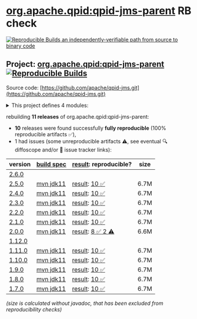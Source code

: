 [org.apache.qpid:qpid-jms-parent](https://central.sonatype.com/artifact/org.apache.qpid/qpid-jms-parent/versions) RB check
=======

[![Reproducible Builds](https://reproducible-builds.org/images/logos/rb.svg) an independently-verifiable path from source to binary code](https://reproducible-builds.org/)

## Project: [org.apache.qpid:qpid-jms-parent](https://central.sonatype.com/artifact/org.apache.qpid/qpid-jms-parent/versions) [![Reproducible Builds](https://img.shields.io/endpoint?url=https://raw.githubusercontent.com/jvm-repo-rebuild/reproducible-central/master/content/org/apache/qpid/jms/badge.json)](https://github.com/jvm-repo-rebuild/reproducible-central/blob/master/content/org/apache/qpid/jms/README.md)

Source code: [https://github.com/apache/qpid-jms.git](https://github.com/apache/qpid-jms.git)

<details><summary>This project defines 4 modules:</summary>

* [org.apache.qpid:apache-qpid-jms](https://central.sonatype.com/artifact/org.apache.qpid/apache-qpid-jms/overview)
* [org.apache.qpid:qpid-jms-client](https://central.sonatype.com/artifact/org.apache.qpid/qpid-jms-client/overview)
* [org.apache.qpid:qpid-jms-discovery](https://central.sonatype.com/artifact/org.apache.qpid/qpid-jms-discovery/overview)
* [org.apache.qpid:qpid-jms-parent](https://central.sonatype.com/artifact/org.apache.qpid/qpid-jms-parent/overview)
</details>

rebuilding **11 releases** of org.apache.qpid:qpid-jms-parent:
- **10** releases were found successfully **fully reproducible** (100% reproducible artifacts :white_check_mark:),
- 1 had issues (some unreproducible artifacts :warning:, see eventual :mag: diffoscope and/or :memo: issue tracker links):

| version | [build spec](/BUILDSPEC.md) | [result](https://reproducible-builds.org/docs/jvm/): reproducible? | size |
| -- | --------- | ------ | -- |
| [2.6.0](https://central.sonatype.com/artifact/org.apache.qpid/qpid-jms-parent/2.6.0/pom) | | | |
| [2.5.0](https://central.sonatype.com/artifact/org.apache.qpid/qpid-jms-parent/2.5.0/pom) | [mvn jdk11](qpid-jms-2.5.0.buildspec) | [result](qpid-jms-parent-2.5.0.buildinfo): [10 :white_check_mark: ](qpid-jms-parent-2.5.0.buildcompare) | 6.7M |
| [2.4.0](https://central.sonatype.com/artifact/org.apache.qpid/qpid-jms-parent/2.4.0/pom) | [mvn jdk11](qpid-jms-2.4.0.buildspec) | [result](qpid-jms-parent-2.4.0.buildinfo): [10 :white_check_mark: ](qpid-jms-parent-2.4.0.buildcompare) | 6.7M |
| [2.3.0](https://central.sonatype.com/artifact/org.apache.qpid/qpid-jms-parent/2.3.0/pom) | [mvn jdk11](qpid-jms-2.3.0.buildspec) | [result](qpid-jms-parent-2.3.0.buildinfo): [10 :white_check_mark: ](qpid-jms-parent-2.3.0.buildcompare) | 6.7M |
| [2.2.0](https://central.sonatype.com/artifact/org.apache.qpid/qpid-jms-parent/2.2.0/pom) | [mvn jdk11](qpid-jms-2.2.0.buildspec) | [result](qpid-jms-parent-2.2.0.buildinfo): [10 :white_check_mark: ](qpid-jms-parent-2.2.0.buildcompare) | 6.7M |
| [2.1.0](https://central.sonatype.com/artifact/org.apache.qpid/qpid-jms-parent/2.1.0/pom) | [mvn jdk11](qpid-jms-2.1.0.buildspec) | [result](qpid-jms-parent-2.1.0.buildinfo): [10 :white_check_mark: ](qpid-jms-parent-2.1.0.buildcompare) | 6.7M |
| [2.0.0](https://central.sonatype.com/artifact/org.apache.qpid/qpid-jms-parent/2.0.0/pom) | [mvn jdk11](qpid-jms-2.0.0.buildspec) | [result](qpid-jms-parent-2.0.0.buildinfo): [8 :white_check_mark:  2 :warning:](qpid-jms-parent-2.0.0.buildcompare) | 6.6M |
| [1.12.0](https://central.sonatype.com/artifact/org.apache.qpid/qpid-jms-parent/1.12.0/pom) | | | |
| [1.11.0](https://central.sonatype.com/artifact/org.apache.qpid/qpid-jms-parent/1.11.0/pom) | [mvn jdk11](qpid-jms-1.11.0.buildspec) | [result](qpid-jms-parent-1.11.0.buildinfo): [10 :white_check_mark: ](qpid-jms-parent-1.11.0.buildcompare) | 6.7M |
| [1.10.0](https://central.sonatype.com/artifact/org.apache.qpid/qpid-jms-parent/1.10.0/pom) | [mvn jdk11](qpid-jms-1.10.0.buildspec) | [result](qpid-jms-parent-1.10.0.buildinfo): [10 :white_check_mark: ](qpid-jms-parent-1.10.0.buildcompare) | 6.7M |
| [1.9.0](https://central.sonatype.com/artifact/org.apache.qpid/qpid-jms-parent/1.9.0/pom) | [mvn jdk11](qpid-jms-1.9.0.buildspec) | [result](qpid-jms-parent-1.9.0.buildinfo): [10 :white_check_mark: ](qpid-jms-parent-1.9.0.buildcompare) | 6.7M |
| [1.8.0](https://central.sonatype.com/artifact/org.apache.qpid/qpid-jms-parent/1.8.0/pom) | [mvn jdk11](qpid-jms-1.8.0.buildspec) | [result](qpid-jms-parent-1.8.0.buildinfo): [10 :white_check_mark: ](qpid-jms-parent-1.8.0.buildcompare) | 6.7M |
| [1.7.0](https://central.sonatype.com/artifact/org.apache.qpid/qpid-jms-parent/1.7.0/pom) | [mvn jdk11](qpid-jms-1.7.0.buildspec) | [result](qpid-jms-parent-1.7.0.buildinfo): [10 :white_check_mark: ](qpid-jms-parent-1.7.0.buildcompare) | 6.7M |

<i>(size is calculated without javadoc, that has been excluded from reproducibility checks)</i>
